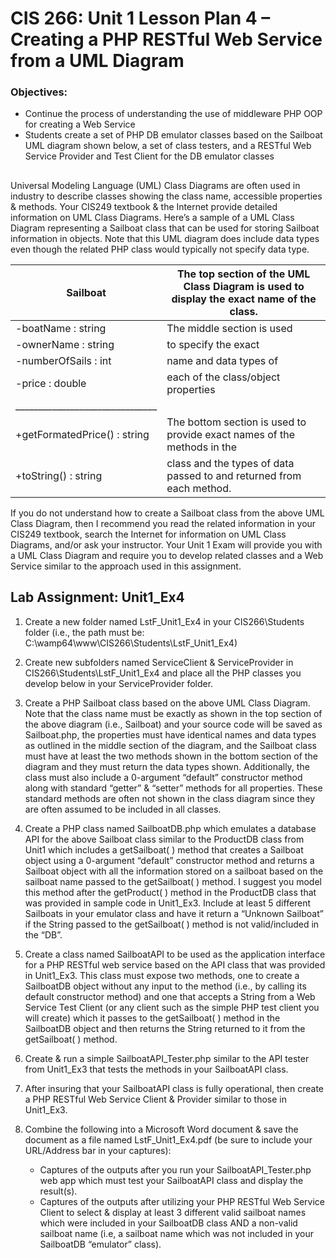 # CIS 266: Unit 1 Lesson Plan 4 – Creating a PHP RESTful Web Service from a UML Diagram

### Objectives: 
-	Continue the process of understanding the use of middleware PHP OOP for creating a Web Service
-	Students create a set of PHP DB emulator classes based on the Sailboat UML diagram shown below, a set of class testers, and a 
RESTful Web Service Provider and Test Client for the DB emulator classes

##
Universal Modeling Language (UML) Class Diagrams are often used in industry to describe classes showing the class name, accessible
properties & methods.  Your CIS249 textbook & the Internet provide detailed information on UML Class Diagrams.  Here’s a sample of 
a UML Class Diagram representing a Sailboat class that can be used for storing Sailboat information in objects. Note that this UML 
diagram does include data types even though the related PHP class would typically not specify data type. 

| Sailboat  | The top section of the UML Class Diagram is used to display the exact name of the class. |
| ------------- |--- |
| -boatName : string | The middle section is used |
| -ownerName : string  | to specify the exact |
| -numberOfSails : int | name and data types of |
| -price : double | each of the class/object properties |
| _______________________________ |
| +getFormatedPrice() : string  | The bottom section is used to provide exact names of the methods in the |
| +toString() : string  | class and the types of data passed to and returned from each method. |

If you do not understand how to create a Sailboat class from the above UML Class Diagram, then I recommend you read the related 
information in your CIS249 textbook, search the Internet for information on UML Class Diagrams, and/or ask your instructor. 
Your Unit 1 Exam will provide you with a UML Class Diagram and require you to develop related classes and a Web Service similar to 
the approach used in this assignment.

## Lab Assignment: Unit1_Ex4

1.	Create a new folder named LstF_Unit1_Ex4 in your CIS266\Students folder (i.e., the path must be:  C:\wamp64\www\CIS266\Students\LstF_Unit1_Ex4)
2.	Create new subfolders named ServiceClient & ServiceProvider in CIS266\Students\LstF_Unit1_Ex4 and place all the PHP classes you develop below in your ServiceProvider folder. 
3.	Create a PHP Sailboat class based on the above UML Class Diagram.  Note that the class name must be exactly as shown in the top section of the above diagram (i.e., Sailboat) and your source code will be saved as Sailboat.php, the properties must have identical names and data types as outlined in the middle section of the diagram, and the Sailboat class must have at least the two methods shown in the bottom section of the diagram and they must return the data types shown. Additionally, the class must also include a 0-argument “default” constructor method along with standard “getter” & “setter” methods for all properties.  These standard methods are often not shown in the class diagram since they are often assumed to be included in all classes. 
 
4.	Create a PHP class named SailboatDB.php which emulates a database API for the above Sailboat class similar to the ProductDB class from Unit1 which includes a getSailboat( ) method that creates a Sailboat object using a 0-argument “default” constructor method and returns a Sailboat object with all the information stored on a sailboat based on the sailboat name passed to the getSailboat( ) method.  I suggest you model this method after the getProduct( ) method in the ProductDB class that was provided in sample code in Unit1_Ex3. Include at least 5 different Sailboats in your emulator class and have it return a “Unknown Sailboat” if the String passed to the getSailboat( ) method is not valid/included in the “DB”. 

5.	Create a class named SailboatAPI to be used as the application interface for a PHP RESTful web service based on the API class that was provided in Unit1_Ex3. This class must expose two methods, one to create a SailboatDB object without any input to the method (i.e., by calling its default constructor method) and one that accepts a String from a Web Service Test Client (or any client such as the simple PHP test client you will create) which it passes to the getSailboat( ) method in the SailboatDB object and then returns the String returned to it from the getSailboat( ) method.

6.	Create & run a simple SailboatAPI_Tester.php similar to the API tester from Unit1_Ex3 that tests the methods in your SailboatAPI class.

7.	After insuring that your SailboatAPI class is fully operational, then create a PHP RESTful Web Service Client & Provider similar to those in Unit1_Ex3.
 
8.	Combine the following into a Microsoft Word document & save the document as a file named LstF_Unit1_Ex4.pdf (be sure to include 
your URL/Address bar in your captures): 
    *	Captures of the outputs after you run your SailboatAPI_Tester.php web app which must test your SailboatAPI class and display the 
  result(s).
     *	Captures of the outputs after utilizing your PHP RESTful Web Service Client to select & display at least 3 different valid 
  sailboat names which were included in your SailboatDB class AND a non-valid sailboat name (i.e, a sailboat name which was not 
  included in your SailboatDB “emulator” class).
